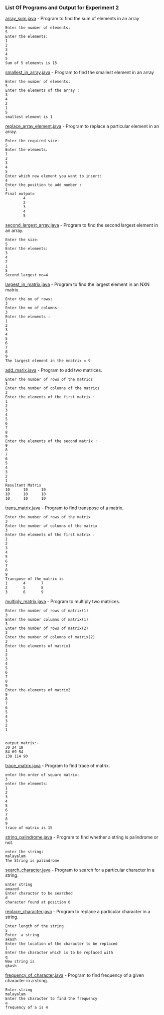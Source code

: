### List Of Programs and Output for Experiment 2

[array_sum.java](https://github.com/akkupy/JavaS3/blob/master/Java_Exp_2/array_sum.java) - Program to find the sum of elements in an array
```
Enter the number of elements:
5
Enter the elements:
1
2
3
4
5
Sum of 5 elements is 15
```    
            
[smallest_in_array.java](https://github.com/akkupy/JavaS3/blob/master/Java_Exp_2/smallest_in_array.java) - Program to find the smallest element in an array
 ```
Enter the number of elements:
5
Enter the elements of the array :
3
4
2
1
5
smallest element is 1
```                       
[replace_array_element.java](https://github.com/akkupy/JavaS3/blob/master/Java_Exp_2/replace_array_element.java) - Program to replace a particular element in an array.
```
Enter the required size:
5
Enter the elements: 
1
2
3
4
5
Enter which new element you want to insert: 
4
Enter the position to add number :
1
Final output=
        4
        2
        3
        4
        5
```    
[second_largest_array.java](https://github.com/akkupy/JavaS3/blob/master/Java_Exp_2/second_largest_array.java) - Program to find the second largest element in an array.
```
Enter the size:
5
Enter the elements: 
3
4
2
1
5
Second largest no=4
```    
[largest_in_matrix.java](https://github.com/akkupy/JavaS3/blob/master/Java_Exp_2/largest_in_matrix.java) - Program to find the largest element in an NXN matrix.          
 ```
Enter the no of rows: 
3
Enter the no of columns: 
3
Enter the elements :
1
2
3
4
5
6
7
8
9
The largest element in the mnatrix = 9
```                    
[add_marix.java](https://github.com/akkupy/JavaS3/blob/master/Java_Exp_2/add_matrix.java) - Program to add two matrices.
```
Enter the number of rows of the matrics
3
Enter the number of columns of the matrics
3
Enter the elements of the first matrix :
1
2
3
4
5
6
7
8
9
Enter the elements of the second matrix :
9
8
7
6
5
4
3
2
1
Resultant Matrix 
10      10      10
10      10      10
10      10      10
```    
[trans_matrix.java](https://github.com/akkupy/JavaS3/blob/master/Java_Exp_2/trans_matrix.java) - Program to find transpose of a matrix.
```
Enter the number of rows of the matrix
3
Enter the number of columns of the matrix
3
Enter the elements of the first matrix :
1
2
3
4
5
6
7
8
9
Transpose of the matrix is 
1       4       7
2       5       8
3       6       9
```    
[multiply_matrix.java](https://github.com/akkupy/JavaS3/blob/master/Java_Exp_2/multiply_matrix.java) - Program to multiply two matrices.
```
Enter the number of rows of matrix(1)
3
Enter the number columns of matrix(1)
3
Enter the number of rows of matrix(2)
3
Enter the number of columns of matrix(2)
3
Enter the elements of matrix1
1
2
3
4
5
6
7
8
9
Enter the elements of matrix2
9
8
7
6
5
4
3
2
1


output matrix:-
30 24 18
84 69 54
138 114 90
```    
[trace_matrix.java](https://github.com/akkupy/JavaS3/blob/master/Java_Exp_2/trace_matrix.java) - Program to find trace of matrix.
```
enter the order of square matrix:
3
enter the elements:
1
2
3
4
5
6
7
8
9
trace of matrix is 15
```    
[string_palindrome.java](https://github.com/akkupy/JavaS3/blob/master/Java_Exp_2/string_palindrome.java) - Program to find whether a string is palindrome or not.
```
enter the string:
malayalam 
The String is palindrome
```    
[search_character.java](https://github.com/akkupy/JavaS3/blob/master/Java_Exp_2/search_character.java) - Program to search for a particular character in a string.
```
Enter string
amazed
Enter character to be searched
d
character found at position 6
```    
[replace_character.java](https://github.com/akkupy/JavaS3/blob/master/Java_Exp_2/replace_character.java) - Program to replace a particular character in a string.
```
Enter length of the string
5
Enter  a string
akash
Enter the location of the character to be replaced
1
Enter the character which is to be replaced with
q
New string is
qkash
```    
[frequency_of_character.java](https://github.com/akkupy/JavaS3/blob/master/Java_Exp_2/frequency_of_character.java) - Program to find frequency of a given character in a string.
```
Enter string
malayalam
Enter the character to find the frequency
a
frequency of a is 4
```    